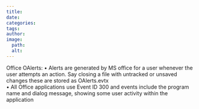```yaml
---
title: 
date: 
categories: 
tags: 
author: 
image:
  path: 
  alt: 
---
```

Office OAlerts: 
• Alerts are generated by MS office for a user whenever the user attempts an action. Say 
closing a file with untracked or unsaved changes these are stored as OAlerts.evtx  
• All Office applications use Event ID 300 and events include the program name and dialog 
message, showing some user activity within the application
